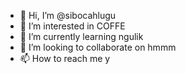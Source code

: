 - 👋 Hi, I’m @sibocahlugu
- 👀 I’m interested in COFFE
- 🌱 I’m currently learning ngulik
- 💞️ I’m looking to collaborate on hmmm
- 📫 How to reach me y

<!---
sibocahlugu/sibocahlugu is a ✨ special ✨ repository because its `README.md` (this file) appears on your GitHub profile.
You can click the Preview link to take a look at your changes.
--->
